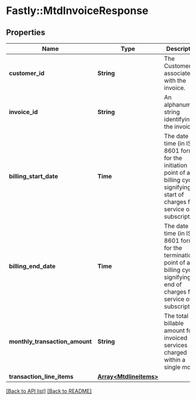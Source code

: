 # Fastly::MtdInvoiceResponse

## Properties

| Name | Type | Description | Notes |
| ---- | ---- | ----------- | ----- |
| **customer_id** | **String** | The Customer ID associated with the invoice. | [optional] |
| **invoice_id** | **String** | An alphanumeric string identifying the invoice. | [optional] |
| **billing_start_date** | **Time** | The date and time (in ISO 8601 format) for the initiation point of a billing cycle, signifying the start of charges for a service or subscription. | [optional] |
| **billing_end_date** | **Time** | The date and time (in ISO 8601 format) for the termination point of a billing cycle, signifying the end of charges for a service or subscription. | [optional] |
| **monthly_transaction_amount** | **String** | The total billable amount for invoiced services charged within a single month. | [optional] |
| **transaction_line_items** | [**Array&lt;Mtdlineitems&gt;**](Mtdlineitems.md) |  | [optional] |

[[Back to API list]](../../README.md#endpoints) [[Back to README]](../../README.md)

